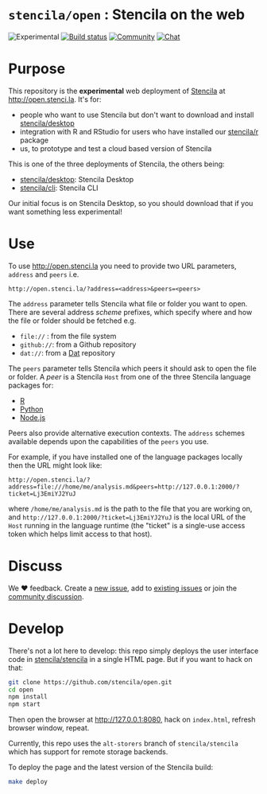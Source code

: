 # `stencila/open` : Stencila on the web

![Experimental](https://img.shields.io/badge/stability-experimental-orange.svg)
[![Build status](https://travis-ci.org/stencila/cloud.svg?branch=master)](https://travis-ci.org/stencila/cloud)
[![Community](https://img.shields.io/badge/join-community-green.svg)](https://community.stenci.la)
[![Chat](https://badges.gitter.im/stencila/stencila.svg)](https://gitter.im/stencila/stencila)


# Purpose

This repository is the **experimental** web deployment of [Stencila](https://stenci.la) at http://open.stenci.la. It's for:

- people who want to use Stencila but don't want to download and install [stencila/desktop](https://github.com/stencila/desktop) 
- integration with R and RStudio for users who have installed our [stencila/r](https://github.com/stencila/r) package
- us, to prototype and test a cloud based version of Stencila

This is one of the three deployments of Stencila, the others being:

- [stencila/desktop](https://github.com/stencila/desktop): Stencila Desktop
- [stencila/cli](https://github.com/stencila/cli): Stencila CLI

Our initial focus is on Stencila Desktop, so you should download that if you want something less experimental!


# Use

To use http://open.stenci.la you need to provide two URL parameters, `address` and `peers` i.e.

	http://open.stenci.la/?address=<address>&peers=<peers>

The `address` parameter tells Stencila what file or folder you want to open. There are several address _scheme_ prefixes, which specify where and how the file or folder should be fetched e.g.

- `file://` : from the file system
- `github://`: from a Github repository
- `dat://`: from a [Dat](https://datproject.org/) repository

The `peers` parameter tells Stencila which peers it should ask to open the file or folder. A _peer_ is a Stencila `Host` from one of the three Stencila language packages for:

- [R](https://github.com/stencila/r)
- [Python](https://github.com/stencila/py)
- [Node.js](https://github.com/stencila/node)

Peers also provide alternative execution contexts. The `address` schemes available depends upon the capabilities of the `peers` you use. 

For example, if you have installed one of the language packages locally then the URL might look like:

    http://open.stenci.la/?address=file:///home/me/analysis.md&peers=http://127.0.0.1:2000/?ticket=Lj3EmiYJ2YuJ

where `/home/me/analysis.md` is the path to the file that you are working on, and `http://127.0.0.1:2000/?ticket=Lj3EmiYJ2YuJ` is the local URL of the `Host` running in the language runtime (the "ticket" is a single-use access token which helps limit access to that host).


# Discuss

We :heart: feedback. Create a [new issue](https://github.com/stencila/open/issues/new), add to [existing issues](https://github.com/stencila/open/issues) or join the [community discussion](https://community.stenci.la).


# Develop

There's not a lot here to develop: this repo simply deploys the user interface code in [stencila/stencila](https://github.com/stencila/stencila) in a single HTML page. But if you want to hack on that:

```bash
git clone https://github.com/stencila/open.git
cd open
npm install
npm start
```

Then open the browser at http://127.0.0.1:8080, hack on `index.html`, refresh browser window, repeat.

Currently, this repo uses the `alt-storers` branch of `stencila/stencila` which has support for remote storage backends.

To deploy the page and the latest version of the Stencila build:

```bash
make deploy
```
